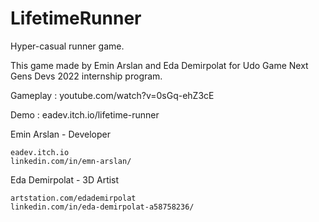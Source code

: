 # LifetimeRunner
Hyper-casual runner game.

This game made by Emin Arslan and Eda Demirpolat for Udo Game Next Gens Devs 2022 internship program.


Gameplay : youtube.com/watch?v=0sGq-ehZ3cE

Demo : eadev.itch.io/lifetime-runner

Emin Arslan - Developer

    eadev.itch.io
    linkedin.com/in/emn-arslan/

Eda Demirpolat - 3D Artist

    artstation.com/edademirpolat
    linkedin.com/in/eda-demirpolat-a58758236/
